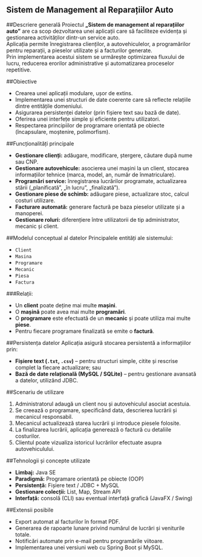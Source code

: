 
## Sistem de Management al Reparațiilor Auto  

##Descriere generală
Proiectul **„Sistem de management al reparațiilor auto”** are ca scop dezvoltarea unei aplicații care să faciliteze evidența și gestionarea activităților dintr-un service auto.  
Aplicația permite înregistrarea clienților, a autovehiculelor, a programărilor pentru reparații, a pieselor utilizate și a facturilor generate.  
Prin implementarea acestui sistem se urmărește optimizarea fluxului de lucru, reducerea erorilor administrative și automatizarea proceselor repetitive.


##Obiective
- Crearea unei aplicații modulare, ușor de extins.  
- Implementarea unei structuri de date coerente care să reflecte relațiile dintre entitățile domeniului.  
- Asigurarea persistenței datelor (prin fișiere text sau bază de date).  
- Oferirea unei interfețe simple și eficiente pentru utilizatori.  
- Respectarea principiilor de programare orientată pe obiecte (încapsulare, moștenire, polimorfism).


##Funcționalități principale
- **Gestionare clienți:** adăugare, modificare, ștergere, căutare după nume sau CNP.  
- **Gestionare autovehicule:** asocierea unei mașini la un client, stocarea informațiilor tehnice (marca, model, an, număr de înmatriculare).  
- **Programări service:** înregistrarea lucrărilor programate, actualizarea stării („planificată”, „în lucru”, „finalizată”).  
- **Gestionare piese de schimb:** adăugare piese, actualizare stoc, calcul costuri utilizare.  
- **Facturare automată:** generare factură pe baza pieselor utilizate și a manoperei.  
- **Gestionare roluri:** diferențiere între utilizatorii de tip administrator, mecanic și client.



##Modelul conceptual al datelor
Principalele entități ale sistemului:
- `Client`
- `Masina`
- `Programare`
- `Mecanic`
- `Piesa`
- `Factura`

###Relații:
- Un **client** poate deține mai multe **mașini**.  
- O **mașină** poate avea mai multe **programări**.  
- O **programare** este efectuată de un **mecanic** și poate utiliza mai multe **piese**.  
- Pentru fiecare programare finalizată se emite o **factură**.


##Persistența datelor
Aplicația asigură stocarea persistentă a informațiilor prin:
- **Fișiere text (`.txt`, `.csv`)** – pentru structuri simple, citite și rescrise complet la fiecare actualizare; sau  
- **Bază de date relațională (MySQL / SQLite)** – pentru gestionare avansată a datelor, utilizând JDBC.


##Scenariu de utilizare
1. Administratorul adaugă un client nou și autovehiculul asociat acestuia.  
2. Se creează o programare, specificând data, descrierea lucrării și mecanicul responsabil.  
3. Mecanicul actualizează starea lucrării și introduce piesele folosite.  
4. La finalizarea lucrării, aplicația generează o factură cu detaliile costurilor.  
5. Clientul poate vizualiza istoricul lucrărilor efectuate asupra autovehiculului.


##Tehnologii și concepte utilizate
- **Limbaj:** Java SE  
- **Paradigmă:** Programare orientată pe obiecte (OOP)  
- **Persistență:** Fișiere text / JDBC + MySQL  
- **Gestionare colecții:** List, Map, Stream API  
- **Interfață:** consolă (CLI) sau  eventual interfață grafică (JavaFX / Swing)  


##Extensii posibile
- Export automat al facturilor în format PDF.  
- Generarea de rapoarte lunare privind numărul de lucrări și veniturile totale.  
- Notificări automate prin e-mail pentru programările viitoare.  
- Implementarea unei versiuni web cu Spring Boot și MySQL.
